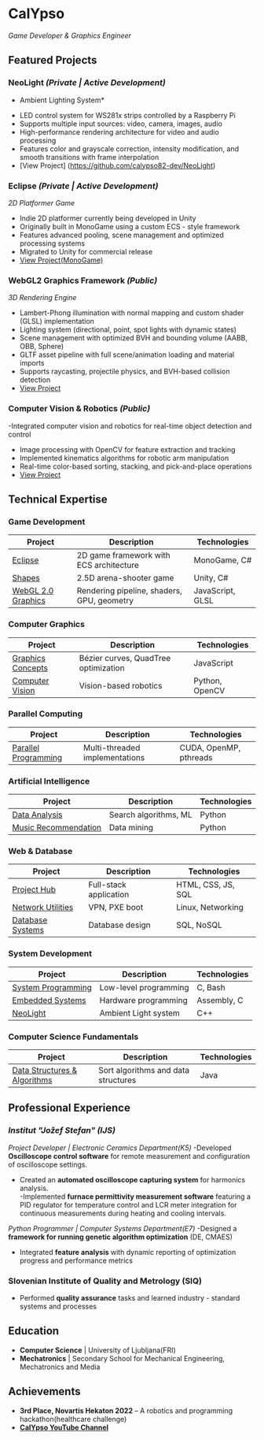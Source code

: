 # CalYpso

*Game Developer & Graphics Engineer*

## Featured Projects

### NeoLight *(Private | Active Development)*
* Ambient Lighting System*
- LED control system for WS281x strips controlled by a Raspberry Pi
- Supports multiple input sources: video, camera, images, audio
- High-performance rendering architecture for video and audio processing
- Features color and grayscale correction, intensity modification, and smooth transitions with frame interpolation
- [View Project] (https://github.com/calypso82-dev/NeoLight)

### Eclipse *(Private | Active Development)*
*2D Platformer Game*
- Indie 2D platformer currently being developed in Unity
- Originally built in MonoGame using a custom ECS - style framework
- Features advanced pooling, scene management and optimized processing systems
- Migrated to Unity for commercial release
- [View Project(MonoGame)](https://github.com/calypso82-dev/eclipse-monogame)


### WebGL2 Graphics Framework *(Public)*
*3D Rendering Engine*
- Lambert-Phong illumination with normal mapping and custom shader (GLSL) implementation
- Lighting system (directional, point, spot lights with dynamic states)
- Scene management with optimized BVH and bounding volume (AABB, OBB, Sphere)
- GLTF asset pipeline with full scene/animation loading and material imports
- Supports raycasting, projectile physics, and BVH-based collision detection
- [View Project](https://github.com/calypso82-dev/webgl2-graphics)

### Computer Vision & Robotics *(Public)*
-Integrated computer vision and robotics for real-time object detection and control
- Image processing with OpenCV for feature extraction and tracking
- Implemented kinematics algorithms for robotic arm manipulation
- Real-time color-based sorting, stacking, and pick-and-place operations
- [View Project](https://github.com/calypso82-dev/computer-vision-robotics)

## Technical Expertise

### Game Development
| Project | Description | Technologies |
| ---------| -------------| --------------|
| [Eclipse](https://github.com/calypso82-dev/eclipse-monogame) | 2D game framework with ECS architecture | MonoGame, C# |
| [Shapes](https://github.com/calypso82-dev/shapes-unity) | 2.5D arena-shooter game | Unity, C# |
| [WebGL 2.0 Graphics](https://github.com/calypso82-dev/webgl2-graphics) | Rendering pipeline, shaders, GPU, geometry | JavaScript, GLSL |

### Computer Graphics
| Project | Description | Technologies |
| ---------| -------------| --------------|
| [Graphics Concepts](https://github.com/calypso82-dev/computer-graphics) | Bézier curves, QuadTree optimization | JavaScript |
| [Computer Vision](https://github.com/calypso82-dev/computer-vision-robotics) | Vision-based robotics | Python, OpenCV |

### Parallel Computing
| Project | Description | Technologies |
| ---------| -------------| --------------|
| [Parallel Programming](https://github.com/calypso82-dev/parallel-computing) | Multi-threaded implementations | CUDA, OpenMP, pthreads |

### Artificial Intelligence
| Project | Description | Technologies |
| ---------| -------------| --------------|
| [Data Analysis](https://github.com/calypso82-dev/data-analysis) | Search algorithms, ML | Python |
| [Music Recommendation](https://github.com/calypso82-dev/music-recommendation) | Data mining | Python |

### Web & Database
| Project | Description | Technologies |
| ---------| -------------| --------------|
| [Project Hub](https://github.com/calypso82-dev/project-hub) | Full-stack application | HTML, CSS, JS, SQL |
| [Network Utilities](https://github.com/calypso82-dev/network) | VPN, PXE boot | Linux, Networking |
| [Database Systems](https://github.com/calypso82-dev/data-bases) | Database design | SQL, NoSQL |

### System Development
| Project | Description | Technologies |
| ---------| -------------| --------------|
| [System Programming](https://github.com/calypso82-dev/system-dev) | Low-level programming | C, Bash |
| [Embedded Systems](https://github.com/calypso82-dev/embedded-systems-assembly) | Hardware programming | Assembly, C |
| [NeoLight](https://github.com/calypso82-dev/NeoLight) | Ambient Light system | C++ |

### Computer Science Fundamentals
| Project | Description | Technologies |
| ---------| -------------| --------------|
| [Data Structures & Algorithms](https://github.com/calypso82-dev/data-structures-algorithms) | Sort algorithms and data structures | Java |

## Professional Experience

### *Institut "Jožef Stefan" (IJS)*
*Project Developer | Electronic Ceramics Department(K5)*
-Developed **Oscilloscope control software** for remote measurement and configuration of oscilloscope settings.
- Created an **automated oscilloscope capturing system** for harmonics analysis.  
-Implemented **furnace permittivity measurement software** featuring a PID regulator for temperature control and LCR meter integration for continuous measurements during heating and cooling intervals.

*Python Programmer | Computer Systems Department(E7)*
-Designed a **framework for running genetic algorithm optimization** (DE, CMAES)
- Integrated **feature analysis** with dynamic reporting of optimization progress and performance metrics

### Slovenian Institute of Quality and Metrology (SIQ)
- Performed **quality assurance** tasks and learned industry - standard systems and processes

## Education
- **Computer Science** | University of Ljubljana(FRI)
- **Mechatronics** | Secondary School for Mechanical Engineering, Mechatronics and Media

## Achievements
- **3rd Place, Novartis Hekaton 2022** – A robotics and programming hackathon(healthcare challenge)
- **[CalYpso YouTube Channel](https://www.youtube.com/@calypso82-yt)**
